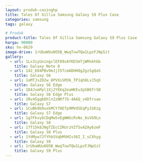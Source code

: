 ```yaml
---
layout: produk-casinghp
title: Tales Of Xillia Samsung Galaxy S9 Plus Case
categories: samsung
tags: galaxy

# Produk
product-title: Tales Of Xillia Samsung Galaxy S9 Plus Case
harga: 90000
sku: hn-0629
image-drive: 1rUbaWUu0O5B_WwqTowTQw1LpzFJNpSit
gallery:
  - url: 1Lx3iyUxingclEF89vAYKD3mTjWMnkhbb
    title: Galaxy Note 8
  - url: 142_6O4PBv9mJjI5fcmADHH8gZgzSgQaS
    title: Galaxy S6
  - url: 1oMTJsZO2w_8PVXsSM36_TP1qh8LvJ5qX
    title: Galaxy S6 Edge
  - url: 1D4JsmPpl1Xj2YEKq2eaHKEu3pSB6TrSB
    title: Galaxy S6 Edge Plus
  - url: 1Rv45gqbDhlnZzNRf7G-4A6Q_v4Dfrsae
    title: Galaxy S7
  - url: 1CuBk9b9uxkMCY78ETp9MVdSEqPy31Kzg
    title: Galaxy S7 Edge
  - url: 1g7FkvybCDqMw5vEgWWGcRvNx_6sVG9Lo
    title: Galaxy S8
  - url: 17T15k8JNgTZEcCIRUrzVZf5vAZAy6zmF
    title: Galaxy S8 Plus
  - url: 1YdMyw7JfYhbSVqbMVHIv36I_I_sCXhyg
    title: Galaxy S9
  - url: 1rUbaWUu0O5B_WwqTowTQw1LpzFJNpSit
    title: Galaxy S9 Plus
---
```

